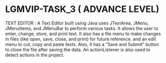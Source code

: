# LGMVIP-TASK_3 ( ADVANCE LEVEL)

TEXT EDITOR :
A Text Editor built using Java uses JTextArea, JMenu, JMenuItems, and JMenuBar to perform various tasks.
It allows the user to enter, change, store, and print text. It also has a file menu to make changes in files
(like open, save, close, and print) for future reference. and an edit menu to cut, copy and paste texts. 
Also, it has a “Save and Submit” button to close the file after saving the data. An actionListener is also used to detect actions in the project. 
